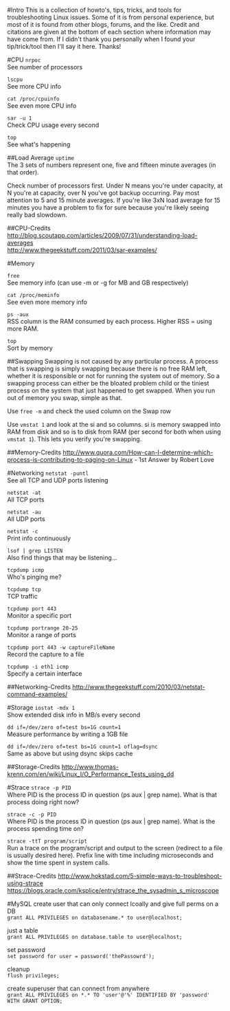 #Intro
This is a collection of howto's, tips, tricks, and tools for troubleshooting Linux issues.  Some of it is from personal experience, but most of it is found from other blogs, forums, and the like.  Credit and citations are given at the bottom of each section where information may have come from.  If I didn't thank you personally when I found your tip/trick/tool then I'll say it here.  Thanks!

#CPU
````nrpoc```` <br>
See number of processors

````lscpu```` <br>
See more CPU info

````cat /proc/cpuinfo```` <br>
See even more CPU info

````sar -u 1```` <br>
Check CPU usage every second

````top```` <br>
See what's happening

##Load Average
````uptime```` <br>
The 3 sets of numbers represent one, five and fifteen minute averages (in that order).

Check number of processors first.  Under N means you're under capacity, at N you're at capacity, over N you've got backup occurring.  Pay most attention to 5 and 15 minute averages.  If you're like 3xN load average for 15 minutes you have a problem to fix for sure because you're likely seeing really bad slowdown.

##CPU-Credits
http://blog.scoutapp.com/articles/2009/07/31/understanding-load-averages<br>
http://www.thegeekstuff.com/2011/03/sar-examples/

#Memory

````free```` <br>
See memory info (can use -m or -g for MB and GB respectively)

````cat /proc/meminfo```` <br>
See even more memory info

````ps -aux```` <br>
RSS column is the RAM consumed by each process.  Higher RSS = using more RAM.

````top```` <br>
Sort by memory

##Swapping
Swapping is not caused by any particular process.  A process that is swapping is simply swapping because there is no free RAM left, whether it is responsible or not for running the system out of memory.  So a swapping process can either be the bloated problem child or the tiniest process on the system that just happened to get swapped.  When you run out of memory you swap, simple as that.

Use ````free -m```` and check the used column on the Swap row

Use ````vmstat 1```` and look at the si and so columns.  si is memory swapped into RAM from disk and so is to disk from RAM (per second for both when using ````vmstat 1````).  This lets you verify you're swapping.

##Memory-Credits
http://www.quora.com/How-can-I-determine-which-process-is-contributing-to-paging-on-Linux - 1st Answer by Robert Love

#Networking
````netstat -puntl```` <br>
See all TCP and UDP ports listening

````netstat -at```` <br>
All TCP ports

````netstat -au```` <br>
All UDP ports

````netstat -c```` <br>
Print info continuously

````lsof | grep LISTEN```` <br>
Also find things that may be listening...

````tcpdump icmp```` <br>
Who's pinging me?

````tcpdump tcp```` <br>
TCP traffic

````tcpdump port 443```` <br>
Monitor a specific port

````tcpdump portrange 20-25```` <br>
Monitor a range of ports

````tcpdump port 443 -w captureFileName```` <br>
Record the capture to a file

````tcpdump -i eth1 icmp```` <br>
Specify a certain interface

##Networking-Credits
http://www.thegeekstuff.com/2010/03/netstat-command-examples/ 

#Storage
````iostat -mdx 1```` <br>
Show extended disk info in MB/s every second

````dd if=/dev/zero of=test bs=1G count=1```` <br>
Measure performance by writing a 1GB file

````dd if=/dev/zero of=test bs=1G count=1 oflag=dsync```` <br>
Same as above but using dsync skips cache

##Storage-Credits
http://www.thomas-krenn.com/en/wiki/Linux_I/O_Performance_Tests_using_dd

#Strace
````strace -p PID```` <br>
Where PID is the process ID in question (ps aux | grep name).  What is that process doing right now?

````strace -c -p PID```` <br>
Where PID is the process ID in question (ps aux | grep name).  What is the process spending time on?

````strace -ttT program/script```` <br>
Run a trace on the program/script and output to the screen (redirect to a file is usually desired here).  Prefix line with time including microseconds and show the time spent in system calls.

##Strace-Credits
http://www.hokstad.com/5-simple-ways-to-troubleshoot-using-strace<br>
https://blogs.oracle.com/ksplice/entry/strace_the_sysadmin_s_microscope

#MySQL
create user that can only connect lcoally and give full perms on a DB<br>
````grant ALL PRIVILEGES on databasename.* to user@localhost;````
		
just a table <br>
````grant ALL PRIVILEGES on database.table to user@localhost;````
		
set password <br>
````set password for user = password('thePassowrd');````
		
cleanup <br>
````flush privileges;````
		
create superuser that can connect from anywhere <br>
````grant ALL PRIVILEGES on *.* TO 'user'@'%' IDENTIFIED BY 'password' WITH GRANT OPTION;````
